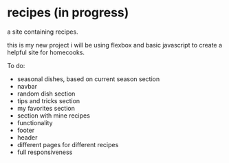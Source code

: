 # recipes (in progress) 
a site containing recipes.

this is my new project i will be using flexbox and basic javascript to create a helpful site for homecooks.

To do:
- seasonal dishes, based on current season section
- navbar
- random dish section
- tips and tricks section
- my favorites section
- section with mine recipes
- functionality
- footer
- header
- different pages for different recipes
- full responsiveness

